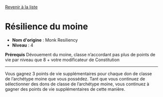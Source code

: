 [Revenir à la liste](list.md)

# Résilience du moine

 * **Nom d'origine** : Monk Resiliency
 * **Niveau** : 4


<p><strong>Prérequis</strong> Dévouement du moine, classe n’accordant pas plus de points de vie par niveau que 8 + votre modificateur de Constitution</p>
<hr>
<p>Vous gagnez 3 points de vie supplémentaires pour chaque don de classe de l’archétype moine que vous possédez. Tant que vous continuez de sélectionner des dons de classe de l’archétype moine, vous continuez à gagner des points de vie supplémentaires de cette manière.</p>